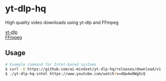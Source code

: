 # yt-dlp-hq
High quality video downloads using yt-dlp and FFmpeg


[yt-dlp](https://github.com/yt-dlp/yt-dlp?tab=readme-ov-file#installation)  
[FFmpeg](https://ffmpeg.org/)  

## Usage  
```bash
# Example command for Intel-based systems 
$ curl -O https://github.com/ai-mindset/yt-dlp-hq/releases/download/v1.0/yt-dlp-hq-intel && chmod u+x yt-dlp-hq-intel
$ ./yt-dlp-hq-intel https://www.youtube.com/watch?v=dQw4w9WgXcQ
```

